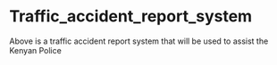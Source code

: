 # Traffic_accident_report_system
Above is a traffic accident report system that 
will be used to assist the Kenyan Police 
